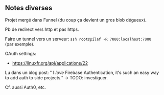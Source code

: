 ## Notes diverses

Projet mergé dans Funnel (du coup ça devient un gros blob dégueux).

Pb de redirect vers http et pas https.

Faire un tunnel vers un serveur: `ssh root@pilaf -R 7000:localhost:7000` (par exemple).

OAuth settings:
- https://linuxfr.org/api/applications/22

Lu dans un blog post: " I _love_ Firebase Authentication, it's such an easy way to add auth to side projects." -> TODO: investiguer.

Cf. aussi Auth0, etc.
